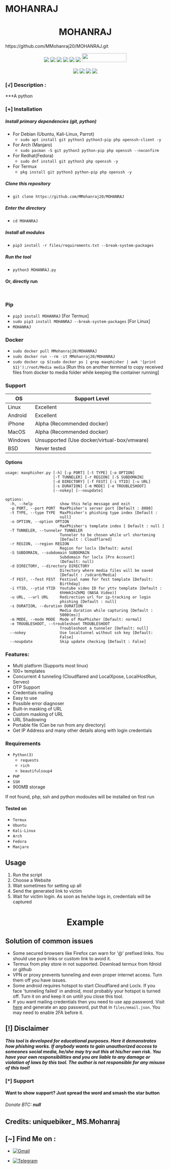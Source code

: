 # MOHANRAJ
<h1 align="center">MOHANRAJ</h1>
https://github.com/MMohanraj20/MOHANRAJ.git
<p align="center">
  <img src="https://img.shields.io/badge/Version-1.0.0-green?style=for-the-badge">
  <img src="https://img.shields.io/github/stars/MohanRaj/WEB SITE HACKING?style=for-the-badge&color=orange">
  <img src="https://img.shields.io/github/forks/MohanRaj/WEB SITE HACKING?color=cyan&style=for-the-badge&color=purple">
  <img src="https://img.shields.io/github/watchers/MohanRaj/WEB SITE HACKING?color=cyan&style=for-the-badge&color=purple">
  <img src="https://img.shields.io/github/issues/MohanRaj/WEB SITE HACKING?color=red&style=for-the-badge">
  <img src="https://img.shields.io/github/license/MohanRaj/WEB SITE HACKING?style=for-the-badge&color=blue">
  <img src="https://hits.dwyl.com/MohanRaj/MohanRaj.svg" width="140" height="28">
<br>
<br>
  <img src="https://img.shields.io/badge/Author-MohanRaj-purple?style=flat-square">
  <img src="https://img.shields.io/badge/Open%20Source-No-cyan?style=flat-square">
  <img src="https://img.shields.io/badge/Made%20in-TamilNadu-green?colorA=%23ff0000&colorB=%23017e40&style=flat-square">
  <img src="https://img.shields.io/badge/Written%20In-Python-blue?style=flat-square">
</p>


### [√] Description :

***A python 

### [+] Installation

##### Install primary dependencies (git, python)

 - For Debian (Ubuntu, Kali-Linux, Parrot)
    - ```sudo apt install git python3 python3-pip php openssh-client -y```
 - For Arch (Manjaro)
    - ```sudo pacman -S git python3 python-pip php openssh --noconfirm```
 - For Redhat(Fedora)
    - ```sudo dnf install git python3 php openssh -y```
 - For Termux
    - ```pkg install git python3 python-pip php openssh -y```

##### Clone this repository

 - ```git clone https://github.com/MMohanraj20/MOHANRAJ```

##### Enter the directory
 - ```cd MOHANRAJ```

##### Install all modules
 - ```pip3 install -r files/requirements.txt --break-system-packages```

##### Run the tool
 - ```python3 MOHANRAJ.py```

#### Or, directly run
```


```

### Pip
 - `pip3 install MOHANRAJ` [For Termux]
 - `sudo pip3 install MOHANRAJ --break-system-packages` [For Linux]
 - `MOHANRAJ`

### Docker

 - `sudo docker pull MMohanraj20/MOHANRAJ`
 - `sudo docker run --rm -it MMohanraj20/MOHANRAJ`
 - `sudo docker cp $(sudo docker ps | grep maxphisher | awk '{print $1}'):/root/Media media` [Run this on another terminal to copy received files from docker to media folder while keeping the container running]



### Support

OS         | Support Level
-----------|--------------
Linux      | Excellent
Android    | Excellent
iPhone     | Alpha (Recommended docker)
MacOS      | Alpha (Recommended docker)
Windows    | Unsupported (Use docker/virtual-box/vmware)
BSD        | Never tested

#### Options

```
usage: maxphisher.py [-h] [-p PORT] [-t TYPE] [-o OPTION]
                     [-T TUNNELER] [-r REGION] [-S SUBDOMAIN]
                     [-d DIRECTORY] [-f FEST] [-i YTID] [-u URL]
                     [-s DURATION] [-m MODE] [-e TROUBLESHOOT]
                     [--nokey] [--noupdate]

options:
  -h, --help            show this help message and exit
  -p PORT, --port PORT  MaxPhisher's server port [Default : 8080]
  -t TYPE, --type TYPE  MaxPhisher's phishing type index [Default :
                        null]
  -o OPTION, --option OPTION
                        MaxPhisher's template index [ Default : null ]
  -T TUNNELER, --tunneler TUNNELER
                        Tunneler to be chosen while url shortening
                        [Default : Cloudflared]
  -r REGION, --region REGION
                        Region for loclx [Default: auto]
  -S SUBDOMAIN, --subdomain SUBDOMAIN
                        Subdomain for loclx [Pro Account]
                        (Default: null)
  -d DIRECTORY, --directory DIRECTORY
                        Directory where media files will be saved
                        [Default : /sdcard/Media]
  -f FEST, --fest FEST  Festival name for fest template [Default:
                        Birthday]
  -i YTID, --ytid YTID  Youtube video ID for yttv template [Default :
                        6hHmkInZkMQ (NASA Video)]
  -u URL, --url URL     Redirection url for ip-tracking or login
                        phishing [Default : null]
  -s DURATION, --duration DURATION
                        Media duration while capturing [Default :
                        5000(ms)]
  -m MODE, --mode MODE  Mode of MaxPhisher [Default: normal]
  -e TROUBLESHOOT, --troubleshoot TROUBLESHOOT
                        Troubleshoot a tunneler [Default: null]
  --nokey               Use localtunnel without ssh key [Default:
                        False]
  --noupdate            Skip update checking [Default : False]
```

### Features:

 - Multi platform (Supports most linux)
 - 100+ templates
 - Concurrent 4 tunneling (Cloudflared and LocalXpose, LocalHostRun, Serveo)
 - OTP Support
 - Credentials mailing
 - Easy to use
 - Possible error diagnoser
 - Built-in masking of URL
 - Custom masking of URL
 - URL Shadowing
 - Portable file (Can be run from any directory)
 - Get IP Address and many other details along with login credentials


### Requirements

 - `Python(3)`
   - `requests`
   - `rich`
   - `beautifulsoup4`
 - `PHP`
 - `SSH`
 - 900MB storage
 
If not found, php, ssh and python modoules will be installed on first run

#### Tested on

 - `Termux`
 - `Ubuntu`
 - `Kali-Linux`
 - `Arch`
 - `Fedora`
 - `Manjaro`

## Usage

1. Run the script
2. Choose a Website
3. Wait sometimes for setting up all
4. Send the generated link to victim
5. Wait for victim login. As soon as he/she logs in, credentials will be captured

<h1 align="center">Example</h1>


 
## Solution of common issues
 - Some secured browsers like Firefox can warn for '@' prefixed links. You should use pure links or custom link to avoid it.
 - Termux from play store in not supported. Download termux from fdroid or github
 - VPN or proxy prevents tunneling and even proper internet access. Turn them off you have issues.
 - Some android requires hotspot to start Cloudflared and Loclx. If you face 'tunneling failed' in android, most probably your hotspot is turned off. Turn it on and keep it on untill you close this tool.
 - If you want mailing credentials then you need to use app password. Visit [here](https://myaccount.google.com/u/0/apppasswords) and generate an app password, put that in `files/email.json`. You may need to enable 2FA before it.

## [!] Disclaimer
***This tool is developed for educational purposes. Here it demonstrates how phishing works. If anybody wants to gain unauthorized access to someones social media, he/she may try out this at his/her own risk. You have your own responsibilities and you are liable to any damage or violation of laws by this tool. The author is not responsible for any misuse of this tool!***

### [*] Support
####  Want to show support? Just spread the word and smash the star button
###### Donate BTC: ***null***

## Credits: uniquebiker_   MS.Mohanraj

## [~] Find Me on :


- [![Gmail](https://img.shields.io/badge/Gmail-mohanraj-green?style=for-the-badge&logo=gmail)](mailto:mohanrajmohanraj43221@gmail.com.com)

- [![Telegram](https://img.shields.io/badge/Telegram-mohanraj43221-indigo?style=for-the-badge&logo=telegram)](https://t.me/mohanraj43221)
